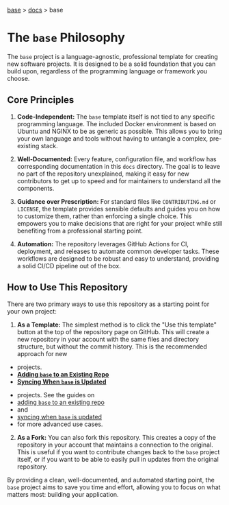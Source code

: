 [base](../README.md) > [docs](./README.md) > base

# The `base` Philosophy

The `base` project is a language-agnostic, professional template for creating
new software projects. It is designed to be a solid foundation that you can
build upon, regardless of the programming language or framework you choose.

## Core Principles

1.  **Code-Independent:** The `base` template itself is not tied to any
    specific programming language. The included Docker environment is based on
    Ubuntu and NGINX to be as generic as possible. This allows you to bring your
    own language and tools without having to untangle a complex, pre-existing
    stack.

2.  **Well-Documented:** Every feature, configuration file, and workflow has
    corresponding documentation in this `docs` directory. The goal is to leave
    no part of the repository unexplained, making it easy for new contributors
    to get up to speed and for maintainers to understand all the components.

3.  **Guidance over Prescription:** For standard files like `CONTRIBUTING.md` or
    `LICENSE`, the template provides sensible defaults and guides you on how to
    customize them, rather than enforcing a single choice. This empowers you to
    make decisions that are right for your project while still benefiting from
    a professional starting point.

4.  **Automation:** The repository leverages GitHub Actions for CI, deployment,
    and releases to automate common developer tasks. These workflows are
    designed to be robust and easy to understand, providing a solid CI/CD
    pipeline out of the box.

## How to Use This Repository

There are two primary ways to use this repository as a starting point for your
own project:

1.  **As a Template:** The simplest method is to click the "Use this template"
    button at the top of the repository page on GitHub. This will create a new
    repository in your account with the same files and directory structure, but
    without the commit history. This is the recommended approach for new
-   projects.
-   [**Adding `base` to an Existing Repo**](./updating.adding-base-to-existing-repo.md)
-   [**Syncing When `base` is Updated**](./updating.syncing-your-repo-when-base-is-updated.md)
+   projects. See the guides on
+   [adding `base` to an existing repo](./updating.adding-base-to-existing-repo.md)
+   and
+   [syncing when `base` is updated](./updating.syncing-your-repo-when-base-is-updated.md)
+   for more advanced use cases.

2.  **As a Fork:** You can also fork this repository. This creates a copy of the
    repository in your account that maintains a connection to the original. This
    is useful if you want to contribute changes back to the `base` project
    itself, or if you want to be able to easily pull in updates from the original
    repository.

By providing a clean, well-documented, and automated starting point, the `base`
project aims to save you time and effort, allowing you to focus on what matters
most: building your application.
